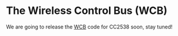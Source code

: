 # The Wireless Control Bus (WCB)

We are going to release the [WCB](https://arxiv.org/abs/2101.10961) code for CC2538 soon, stay tuned!
